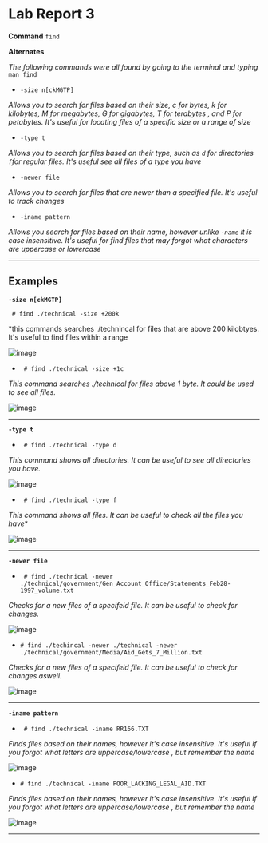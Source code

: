
# Lab Report 3

**Command** `find`

**Alternates**

*The following commands were all found by going to the terminal and typing* `man find`

* `-size n[ckMGTP]` 

*Allows you to search for files based on their size, c for bytes, k for kilobytes, M for megabytes, G for gigabytes, T for terabytes , and P for petabytes. It's useful for locating files of a specific size or a range of size*

* `-type t` 

*Allows you to search for files based on their type, such as `d` for directories `f`for regular files. It's useful see all files of a type you have*

* `-newer file` 

*Allows you to search for files that are newer than a specified file. It's useful to track changes*

* `-iname pattern`

*Allows you search for files based on their name, however unlike `-name` it is case insensitive. It's useful for find files that may forgot what characters are uppercase or lowercase*

***

## Examples

**`-size n[ckMGTP]`**

``` # find ./technical -size +200k```

*this commands searches ./technincal for files that are above 200 kilobtyes. It's useful to find files within a range

![image](size200k.png)

* ``` # find ./technical -size +1c```

*This command searches ./technical for files above 1 byte. It could be used to see all files.*

![image](size1c.png)

***

**`-type t`**

* ``` # find ./technical -type d```

*This command shows all directories. It can be useful to see all directories you have.*

![image](typed.png)


* ``` # find ./technical -type f```

*This command shows all files. It can be useful to check all the files you have**

![image](typef.png)

***

**`-newer file`**

* ``` # find ./technical -newer ./technical/government/Gen_Account_Office/Statements_Feb28-1997_volume.txt```

*Checks for a new files of a specifeid file. It can be useful to check for changes.*

![image](newerVolume.png)

* ``` # find ./techincal -newer ./technical -newer ./technical/government/Media/Aid_Gets_7_Million.txt ```

*Checks for a new files of a specifeid file. It can be useful to check for changes aswell.*

![image](Newermillion.png)

***

**`-iname pattern`**

* ``` # find ./technical -iname RR166.TXT```

*Finds files based on their names, however it's case insensitive. It's useful if you forgot what letters are uppercase/lowercase , but remember the name*

![image](RRtxt.png)

* ``` # find ./technical -iname POOR_LACKING_LEGAL_AID.TXT ```

*Finds files based on their names, however it's case insensitive. It's useful if you forgot what letters are uppercase/lowercase , but remember the name*

![image](legaltxt.png)

***
